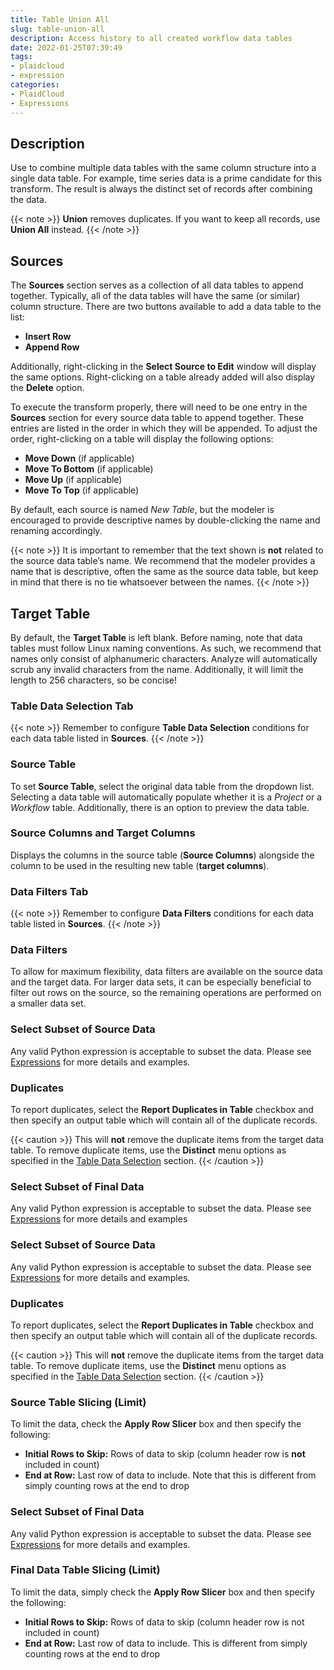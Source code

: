 ```yaml
---
title: Table Union All
slug: table-union-all
description: Access history to all created workflow data tables
date: 2022-01-25T07:39:49
tags:
- plaidcloud
- expression
categories:
- PlaidCloud
- Expressions
---
```


## Description


Use to combine multiple data tables with the same column structure into a single data table. For example, time series data is a prime candidate for this transform. The result is always the distinct set of records after combining the data.

{{< note >}}
**Union** removes duplicates. If you want to keep all records, use **Union All** instead.
{{< /note >}}


## Sources


The **Sources** section serves as a collection of all data tables to append together. Typically, all of the data tables will have the same (or similar) column structure. There are two buttons available to add a data table to the list:


* **Insert Row**
* **Append Row**

Additionally, right-clicking in the **Select Source to Edit** window will display the same options. Right-clicking on a table already added will also display the **Delete** option.


To execute the transform properly, there will need to be one entry in the **Sources** section for every source data table to append together. These entries are listed in the order in which they will be appended. To adjust the order, right-clicking on a table will display the following options:


* **Move Down** (if applicable)
* **Move To Bottom** (if applicable)
* **Move Up** (if applicable)
* **Move To Top** (if applicable)

By default, each source is named *New Table*, but the modeler is encouraged to provide descriptive names by double-clicking the name and renaming accordingly.


{{< note >}}
It is important to remember that the text shown is **not** related to the source data table’s name. We recommend that the modeler provides a name that is descriptive, often the same as the source data table, but keep in mind that there is no tie whatsoever between the names.
{{< /note >}}


## Target Table


By default, the **Target Table** is left blank. Before naming, note that data tables must follow Linux naming conventions. As such, we recommend that names only consist of alphanumeric characters. Analyze will automatically scrub any invalid characters from the name. Additionally, it will limit the length to 256 characters, so be concise!



### Table Data Selection Tab

{{< note >}}
Remember to configure **Table Data Selection** conditions for each data table listed in **Sources**.
{{< /note >}}




### Source Table


To set **Source Table**, select the original data table from the dropdown list. Selecting a data table will automatically populate whether it is a *Project* or a *Workflow* table. Additionally, there is an option to preview the data table.



### Source Columns and Target Columns


Displays the columns in the source table (**Source Columns**) alongside the column to be used in the resulting new table (**target columns**).



### Data Filters Tab

{{< note >}}
Remember to configure **Data Filters** conditions for each data table listed in **Sources**.
{{< /note >}}




### Data Filters


To allow for maximum flexibility, data filters are available on the source data and the target data. For larger data sets, it can be especially beneficial to filter out rows on the source, so the remaining operations are performed on a smaller data set.



### Select Subset of Source Data


Any valid Python expression is acceptable to subset the data. Please see [Expressions](/docs/expressions)
for more details and examples.


### Duplicates


To report duplicates, select the **Report Duplicates in Table** checkbox and then specify an output table which will contain all of the duplicate records.


{{< caution >}}
This will **not** remove the duplicate items from the target data table. To remove duplicate items, use the **Distinct** menu options as specified in the [Table Data Selection](../transforms/common\_features#table-data-selection) section.
{{< /caution >}}




### Select Subset of Final Data


Any valid Python expression is acceptable to subset the data. Please see [Expressions](/docs/expressions) for more details and examples






### Select Subset of Source Data


Any valid Python expression is acceptable to subset the data. Please see [Expressions](/docs/expressions)
for more details and examples.



### Duplicates


To report duplicates, select the **Report Duplicates in Table** checkbox and then specify an output table which will contain all of the duplicate records.


{{< caution >}}
This will **not** remove the duplicate items from the target data table. To remove duplicate items, use the **Distinct** menu options as specified in the [Table Data Selection](../transforms/common\_features#table-data-selection) section.
{{< /caution >}}




### Source Table Slicing (Limit)


To limit the data, check the **Apply Row Slicer** box and then specify the following:


* **Initial Rows to Skip:** Rows of data to skip (column header row is **not** included in count)
* **End at Row:** Last row of data to include. Note that this is different from simply counting rows at the end to drop



### Select Subset of Final Data


Any valid Python expression is acceptable to subset the data. Please see [Expressions](/docs/expressions) for more details and examples.






### Final Data Table Slicing (Limit)


To limit the data, simply check the **Apply Row Slicer** box and then specify the following:


* **Initial Rows to Skip:** Rows of data to skip (column header row is not included in count)
* **End at Row:** Last row of data to include. This is different from simply counting rows at the end to drop
